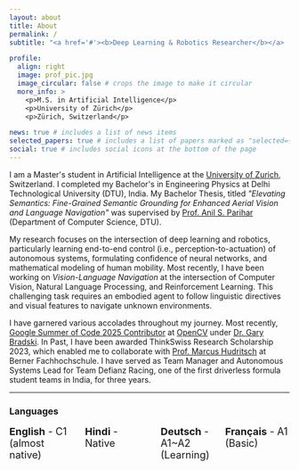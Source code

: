 ```yaml
---
layout: about
title: About
permalink: /
subtitle: "<a href='#'><b>Deep Learning & Robotics Researcher</b></a> | My Moto: \"Mens et Manus\""

profile:
  align: right
  image: prof_pic.jpg
  image_circular: false # crops the image to make it circular
  more_info: >
    <p>M.S. in Artificial Intelligence</p>
    <p>University of Zürich</p>
    <p>Zürich, Switzerland</p>

news: true # includes a list of news items
selected_papers: true # includes a list of papers marked as "selected={true}"
social: true # includes social icons at the bottom of the page
---
```


I am a Master's student in Artificial Intelligence at the [University of Zurich](https://www.uzh.ch/en.html), Switzerland. I completed my Bachelor's in Engineering Physics at Delhi Technological University (DTU), India. My Bachelor Thesis, titled *"Elevating Semantics: Fine-Grained Semantic Grounding for Enhanced Aerial Vision and Language Navigation"* was supervised by [Prof. Anil S. Parihar](https://scholar.google.com/citations?user=JRr4wjoAAAAJ) (Department of Computer Science, DTU).

My research focuses on the intersection of deep learning and robotics, particularly learning end-to-end control (i.e., perception-to-actuation) of autonomous systems, formulating confidence of neural networks, and mathematical modeling of human mobility. Most recently, I have been working on *Vision-Language Navigation* at the intersection of Computer Vision, Natural Language Processing, and Reinforcement Learning. This challenging task requires an embodied agent to follow linguistic directives and visual features to navigate unknown environments.


I have garnered various accolades throughout my journey. Most recently, [Google Summer of Code 2025 Contributor](https://summerofcode.withgoogle.com/programs/2025/projects/IFR73yH5) at [OpenCV](https://opencv.org/) under [Dr. Gary Bradski](https://en.wikipedia.org/wiki/Gary_Bradski). In Past, I have been awarded ThinkSwiss Research Scholarship 2023, which enabled me to collaborate with [Prof. Marcus Hudritsch](https://www.bfh.ch/en/about-bfh/people/5b7eblnby2di/) at Berner Fachhochschule. I have served as Team Manager and Autonomous Systems Lead for Team Defianz Racing, one of the first driverless formula student teams in India, for three years.

---

### Languages
<div style="display: flex; margin-bottom: 30px; font-size: 18px;">
    <div style="flex: 1; list-style-type: disc; padding-right: 20px;"> <b>English</b> - C1 (almost native)</div>
    <div style="flex: 1; list-style-type: disc; padding-right: 20px;"> <b>Hindi</b> - Native</div>
    <div style="flex: 1; list-style-type: disc;"> <b>Deutsch</b> - A1~A2 (Learning)</div>
    <div style="flex: 1; list-style-type: disc;"> <b>Français</b> - A1 (Basic)</div>

</div>
